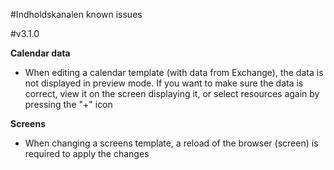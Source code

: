 #Indholdskanalen known issues


#v3.1.0

__Calendar data__
* When editing a calendar template (with data from Exchange), the data is not displayed in preview mode. If you want to
make sure the data is correct, view it on the screen displaying it, or select resources again by pressing the "+" icon

__Screens__
* When changing a screens template, a reload of the browser (screen) is required to apply the changes